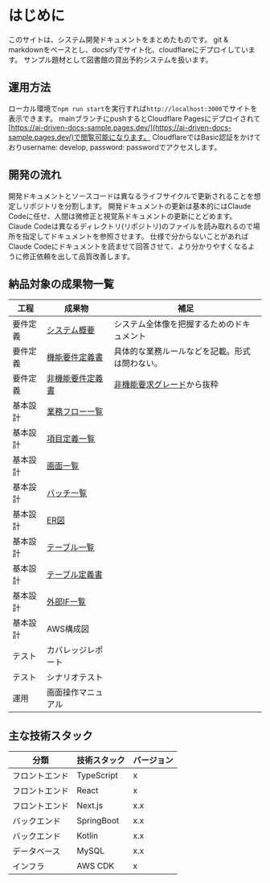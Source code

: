 # はじめに

このサイトは、システム開発ドキュメントをまとめたものです。
git & markdownをベースとし、docsifyでサイト化、cloudflareにデプロイしています。
サンプル題材として図書館の貸出予約システムを扱います。

## 運用方法
ローカル環境で`npm run start`を実行すれば`http://localhost:3000`でサイトを表示できます。
mainブランチにpushするとCloudflare Pagesにデプロイされて[https://ai-driven-docs-sample.pages.dev/](https://ai-driven-docs-sample.pages.dev/)で閲覧可能になります。
CloudflareではBasic認証をかけておりusername: develop, password: passwordでアクセスします。

## 開発の流れ
開発ドキュメントとソースコードは異なるライフサイクルで更新されることを想定しリポジトリを分割します。
開発ドキュメントの更新は基本的にはClaude Codeに任せ、人間は微修正と視覚系ドキュメントの更新にとどめます。
Claude Codeは異なるディレクトリ(リポジトリ)のファイルを読み取れるので場所を指定してドキュメントを参照させます。
仕様で分からないことがあればClaude Codeにドキュメントを読ませて回答させて、より分かりやすくなるように修正依頼を出して品質改善します。

## 納品対象の成果物一覧

| 工程     | 成果物                                                | 補足                                                                                                                                                           |
| -------- | ----------------------------------------------------- | -------------------------------------------------------------------------------------------------------------------------------------------------------------- |
| 要件定義 | [システム概要](01_要件定義/システム概要.md) | システム全体像を把握するためのドキュメント                                                                                                             |
| 要件定義 | [機能要件定義書](01_要件定義/機能要件.md)             | 具体的な業務ルールなどを記載。形式は問わない。                                                                                                                                              |
| 要件定義 | [非機能要件定義書](01_要件定義/非機能要件.md)         | [非機能要求グレード](https://www.ipa.go.jp/archive/digital/iot-en-ci/jyouryuu/hikinou/ent03-b.html)から抜粋 |
| 基本設計 | [業務フロー一覧](02_基本設計/0201_業務フロー/業務フロー一覧.md) |                                                                                            |
| 基本設計 | [項目定義一覧](02_基本設計/0202_項目定義一覧/項目定義一覧.md) |                                                                                            |
| 基本設計 | [画面一覧](02_基本設計/0203_画面一覧/画面一覧.md)                   |                                                                                                                  |
| 基本設計 | [バッチ一覧](02_基本設計/0205_バッチ一覧/バッチ一覧.md)               |                                                                                                              |
| 基本設計 | [ER図](02_基本設計/0206_テーブル設計/ER図.md)                           |                                                                                   |
| 基本設計 | [テーブル一覧](02_基本設計/0206_テーブル設計/テーブル一覧.md)           |                                                                                           |
| 基本設計 | [テーブル定義書](02_基本設計/0206_テーブル設計/テーブル定義一覧.md)     |                                                                                             |
| 基本設計 | [外部IF一覧](02_基本設計/0207_外部IF一覧/外部IF一覧.md) |                                                                                                      |
| 基本設計 | AWS構成図                                             |                                                                                                                             |
| テスト   | カバレッジレポート                                    |                                                                          |
| テスト   | シナリオテスト                                        |                                                                                                              |
| 運用     | 画面操作マニュアル                                    |                                                                                                |

## 主な技術スタック

| 分類 | 技術スタック | バージョン |
|------|-----------|------|
| フロントエンド | TypeScript | x |
| フロントエンド | React | x |
| フロントエンド | Next.js | x.x |
| バックエンド | SpringBoot | x.x |
| バックエンド | Kotlin | x.x |
| データベース | MySQL | x.x |
| インフラ | AWS CDK | x |
